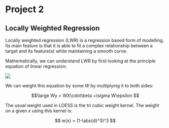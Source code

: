 # Project 2

## Locally Weighted Regression

Locally weighted regression (LWR) is a regression based form of modelling. Its main feature is that it is able to fit a complex relationship between a target and its feature(s) while maintaining a smooth curve.

Mathematically, we can understand LWR by first looking at the principle equation of linear regression:

<img src="https://render.githubusercontent.com/render/math?math=$\large y = X\cdot\beta - \sigma\epsilon">

We can weight this equation by some $W$ by multiplying it to both sides:

$$\large Wy = WX\cdot\beta +\sigma W\epsilon $$

The usual weight used in LOESS is the tri cubic weight kernel. The weight on a given $x$ using this kernel is: 

$$ w(x) = (1-\abs{d}^3)^3 $$


